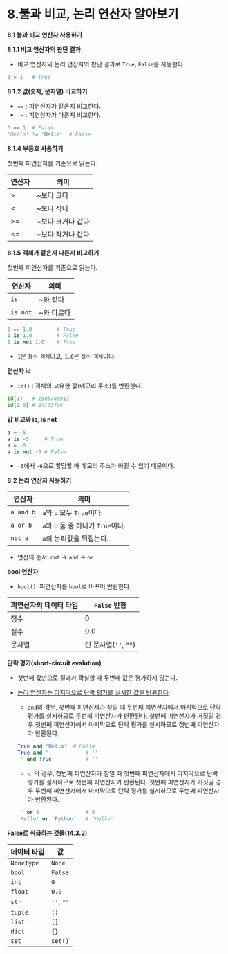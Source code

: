 # 8.불과 비교, 논리 연산자 알아보기

**8.1 불과 비교 연산자 사용하기**

**8.1.1 비교 연산자의 판단 결과**

- 비교 연산자와 논리 연산자의 판단 결과로 `True`, `False`를 사용한다.

```python
3 > 1	# True
```



**8.1.2 값(숫자, 문자열) 비교하기**

- `==` : 피연산자가 같은지 비교한다.
- `!=` : 피연산자가 다른지 비교한다.

```python
3 == 1	# False
'Hello' != 'Hello'	# False
```



**8.1.4 부등호 사용하기**

첫번째 피연산자를 기준으로 읽는다.

| 연산자 | 의미              |
| ------ | ----------------- |
| >      | ~보다 크다        |
| <      | ~보다 작다        |
| >=     | ~보다 크거나 같다 |
| <=     | ~보다 작거나 같다 |



**8.1.5 객체가 같은지 다른지 비교하기**

첫번째 피연산자를 기준으로 읽는다.

| 연산자   | 의미       |
| -------- | ---------- |
| `is`     | ~와 같다   |
| `is not` | ~와 다르다 |



```python
1 == 1.0		# True
1 is 1.0		# False
1 is not 1.0	# True
```

- `1`은 `정수 객체`이고, `1.0`은 `실수 객체`이다.



**연산자 id**

- `id()` : 객체의 고유한 값(메모리 주소)를 반환한다.

```python
id(1)	# 1505780912
id(1.0)	# 24173744
```



**값 비교와 is, is not**

```python
a = -5
a is -5		# True
a = -6
a is not -6	# False
```

- `-5`에서 `-6`으로 할당할 때 메모리 주소가 바뀔 수 있기 때문이다.



**8.2 논리 연산자 사용하기**

| 연산자    | 의미                               |
| --------- | ---------------------------------- |
| `a and b` | `a`와 `b` 모두 `True`이다.         |
| `a or b`  | `a`와 `b` 둘 중 하나가 `True`이다. |
| `not a`   | `a`의 논리값을 뒤집는다.           |

- 연산의 순서: `not` -> `and` -> `or`



**bool 연산자**

- `bool()`: 피연산자를 `bool`로 바꾸어 반환한다.

| 피연산자의 데이터 타입 | `False` 반환          |
| ---------------------- | --------------------- |
| 정수                   | 0                     |
| 실수                   | 0.0                   |
| 문자열                 | 빈 문자열(`''`, `""`) |



**단락 평가(short-circuit evalution)**

- 첫번째 값만으로 결과가 확실할 때 두번째 값은 평가하지 않는다.

- <u>논리 연산자는 마지막으로 단락 평가를 실시한 값을 반환한다</u>.

  - `and`의 경우,  첫번째 피연산자가 참일 때 두번째 피연산자에서 마지막으로 단락 평가를 실시하므로 두번째 피연산자가 반환된다. 첫번째 피연산자가 거짓일 경우 첫번째 피연산자에서 마지막으로 단락 평가를 실시하므로 첫번째 피연산자가 반환된다.

  ```python
  True and 'Hello'	# Hello
  True and ''			# ''
  '' and True			# ''
  ```

  - `or`의 경우, 첫번째 피연산자가 참일 때 첫번째 피연산자에서 마지막으로 단락 평가를 실시하므로 첫번째 피연산자가 반환된다. 첫번째 피연산자가 거짓일 경우 두번째 피연산자에서 마지막으로 단락 평가를 실시하므로 두번째 피연산자가 반환된다.

  ```python
  '' or 0				# 0
  'Hello' or 'Python'	# 'Hello'
  ```

  

**False로 취급하는 것들(14.3.2)**

| 데이터 타입 | 값         |
| ----------- | ---------- |
| `NoneType`  | `None`     |
| `bool`      | `False`    |
| `int`       | `0`        |
| `float`     | `0.0`      |
| `str`       | `''`, `""` |
| `tuple`     | `()`       |
| `list`      | `[]`       |
| `dict`      | `{}`       |
| `set`       | `set()`    |

